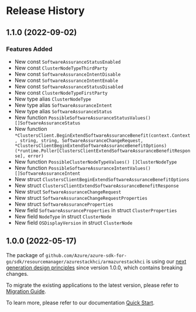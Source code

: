 # Release History

## 1.1.0 (2022-09-02)
### Features Added

- New const `SoftwareAssuranceStatusEnabled`
- New const `ClusterNodeTypeThirdParty`
- New const `SoftwareAssuranceIntentDisable`
- New const `SoftwareAssuranceIntentEnable`
- New const `SoftwareAssuranceStatusDisabled`
- New const `ClusterNodeTypeFirstParty`
- New type alias `ClusterNodeType`
- New type alias `SoftwareAssuranceIntent`
- New type alias `SoftwareAssuranceStatus`
- New function `PossibleSoftwareAssuranceStatusValues() []SoftwareAssuranceStatus`
- New function `*ClustersClient.BeginExtendSoftwareAssuranceBenefit(context.Context, string, string, SoftwareAssuranceChangeRequest, *ClustersClientBeginExtendSoftwareAssuranceBenefitOptions) (*runtime.Poller[ClustersClientExtendSoftwareAssuranceBenefitResponse], error)`
- New function `PossibleClusterNodeTypeValues() []ClusterNodeType`
- New function `PossibleSoftwareAssuranceIntentValues() []SoftwareAssuranceIntent`
- New struct `ClustersClientBeginExtendSoftwareAssuranceBenefitOptions`
- New struct `ClustersClientExtendSoftwareAssuranceBenefitResponse`
- New struct `SoftwareAssuranceChangeRequest`
- New struct `SoftwareAssuranceChangeRequestProperties`
- New struct `SoftwareAssuranceProperties`
- New field `SoftwareAssuranceProperties` in struct `ClusterProperties`
- New field `NodeType` in struct `ClusterNode`
- New field `OSDisplayVersion` in struct `ClusterNode`


## 1.0.0 (2022-05-17)

The package of `github.com/Azure/azure-sdk-for-go/sdk/resourcemanager/azurestackhci/armazurestackhci` is using our [next generation design principles](https://azure.github.io/azure-sdk/general_introduction.html) since version 1.0.0, which contains breaking changes.

To migrate the existing applications to the latest version, please refer to [Migration Guide](https://aka.ms/azsdk/go/mgmt/migration).

To learn more, please refer to our documentation [Quick Start](https://aka.ms/azsdk/go/mgmt).